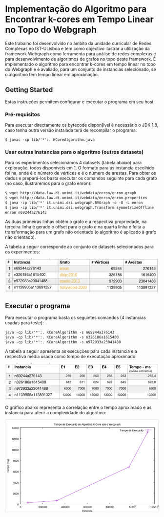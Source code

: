 # Implementação do Algoritmo para Encontrar k-cores em Tempo Linear no Topo do Webgraph

Este trabalho foi desenvolvido no âmbito da unidade curricular de Redes Complexas no IST-ULisboa e tem como objectivo ilustrar a utilização da framework Webgraph como ferramenta para análise de redes complexas e para desenvolvimento de algoritmos de grafos no topo deste framework. É implementado o algoritmo para encontrar k-cores em tempo linear no topo do Webgraph e é avaliado, para um conjunto de instancias selecionado, se o algoritmo tem tempo linear em aproximação.

## Getting Started

Estas instruções permitem configurar e executar o programa em seu host.

### Pré-requisitos

Para executar directamente os bytecode dispon]ivel é necessário o JDK 1.8, caso tenha outra versão instalada terá de recompilar o programa:

```
$ javac -cp lib/'*':. KCoreAlgorithm.java
```

### Usar outras instancias para o algoritmo (outros datasets)

Para os experimentos selecionamos 4 datasets (tabela abaixo) para exploração, todos disponíveis em [1](http://law.di.unimi.it/datasets.php). O formato para as instancia escolhido foi n<x>a<y>, onde <x> é o número de vértices e <y> é o número de arestas. Para obter os dados e prepará-los basta executar os comandos seguinte para cada grafo (no caso, ilustraremos para o grafo enron):

```
$ wget http://data.law.di.unimi.it/webdata/enron/enron.graph
$ wget http://data.law.di.unimi.it/webdata/enron/enron.properties
$ java -cp lib/'*' it.unimi.dsi.webgraph.BVGraph -o -O -L enron
$ java -cp lib/'*' it.unimi.dsi.webgraph.Transform symmetrizeOffline enron n69244a276143
```

As duas primeiras linhas obtêm o grafo e a respectiva propriedade, na terceira linha é gerado o offset para o grafo e na quarta linha é feita a transformação para um grafo não orientado (o algoritmo é aplicado à grafo não orientado).

A tabela a seguir corresponde ao conjunto de datasets selecionados para os experimentos:

![alt text](datasets.png)

## Executar o programa

Para executar o programa basta os seguintes comandos (4 instancias usadas para teste):

```
java -cp lib/'*':. KCoreAlgorithm -s n69244a276143
java -cp lib/'*':. KCoreAlgorithm -s n326186a1615400
java -cp lib/'*':. KCoreAlgorithm -s n972933a23041488
```

A tabela a seguir apresenta as execuções para cada instancia e a respectiva média usada como tempo de executação aproximado:

![alt text](times.png)

O gráfico abaixo representa a correlação entre o tempo aproximado e as instancia para aferir a complexidade do algoritmo:

![alt text](vis.png)



